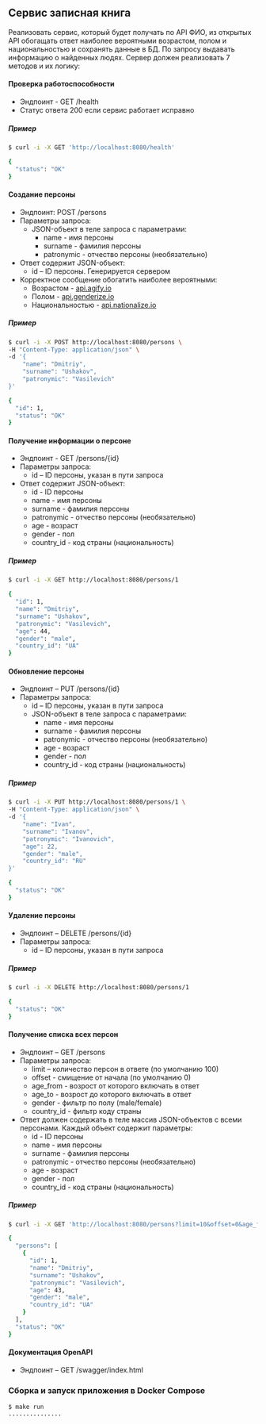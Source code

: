## Сервис записная книга

Реализовать сервис, который будет получать по API ФИО, из открытых API обогащать ответ
наиболее вероятными возрастом, полом и национальностью и сохранять данные в БД. По
запросу выдавать информацию о найденных людях. Сервер должен реализовать 7 методов и
их логику:

#### Проверка работоспособности
- Эндпоинт - GET /health
- Статус ответа 200 если сервис работает исправно

##### Пример
```bash
$ curl -i -X GET 'http://localhost:8080/health'

{
  "status": "OK"
}
```

#### Создание персоны
 - Эндпоинт: POST /persons
 - Параметры запроса:
    - JSON-объект в теле запроса с параметрами:
        - name - имя персоны
        - surname - фамилия персоны
        - patronymic - отчество персоны (необязательно)
 - Ответ содержит JSON-объект:
    - id – ID персоны. Генерируется сервером
 - Корректное сообщение обогатить наиболее вероятными:
    - Возрастом - [api.agify.io](https://api.agify.io/?name=Dmitriy) 
    - Полом - [api.genderize.io](https://api.genderize.io/?name=Dmitriy)
    - Национальностью - [api.nationalize.io](https://api.nationalize.io/?name=Dmitriy)

##### Пример
```bash
$ curl -i -X POST http://localhost:8080/persons \
-H "Content-Type: application/json" \
-d '{
	"name": "Dmitriy",
	"surname": "Ushakov",
	"patronymic": "Vasilevich"
}'

{
  "id": 1,
  "status": "OK"
}
```

#### Получение информации о персоне
 - Эндпоинт - GET /persons/{id}
 - Параметры запроса:
    - id – ID персоны, указан в пути запроса
 - Ответ содержит JSON-объект:
    - id - ID персоны
    - name - имя персоны
    - surname - фамилия персоны
    - patronymic - отчество персоны (необязательно)
    - age - возраст
    - gender - пол
    - country_id - код страны (национальность)

##### Пример
```bash
$ curl -i -X GET http://localhost:8080/persons/1

{
  "id": 1,
  "name": "Dmitriy",
  "surname": "Ushakov",
  "patronymic": "Vasilevich",
  "age": 44,
  "gender": "male",
  "country_id": "UA"
}
```

#### Обновление персоны
 - Эндпоинт – PUT /persons/{id}
 - Параметры запроса:
    - id – ID персоны, указан в пути запроса
    - JSON-объект в теле запроса с параметрами:
        - name - имя персоны
        - surname - фамилия персоны
        - patronymic - отчество персоны (необязательно)
        - age - возраст
        - gender - пол
        - country_id - код страны (национальность)

##### Пример
```bash
$ curl -i -X PUT http://localhost:8080/persons/1 \
-H "Content-Type: application/json" \
-d '{
	"name": "Ivan",
	"surname": "Ivanov",
	"patronymic": "Ivanovich",
	"age": 22,
	"gender": "male",
	"country_id": "RU"
}'

{
  "status": "OK"
}
```

#### Удаление персоны
 - Эндпоинт – DELETE /persons/{id}
 - Параметры запроса:
    - id – ID персоны, указан в пути запроса

##### Пример
```bash
$ curl -i -X DELETE http://localhost:8080/persons/1

{
  "status": "OK"
}
```

#### Получение списка всех персон
 - Эндпоинт – GET /persons
 - Параметры запроса:
    - limit – количество персон в ответе (по умолчанию 100)
    - offset - смищение от начала (по умолчанию 0)
    - age_from - возрост от которого включать в ответ
    - age_to - возрост до которого включать в ответ
    - gender - фильтр по полу (male/female)
    - country_id - фильтр коду страны
 - Ответ должен содержать в теле массив JSON-объектов с всеми персонами. Каждый объект содержит параметры:
    - id - ID персоны
    - name - имя персоны
    - surname - фамилия персоны
    - patronymic - отчество персоны (необязательно)
    - age - возраст
    - gender - пол
    - country_id - код страны (национальность)

##### Пример
```bash
$ curl -i -X GET 'http://localhost:8080/persons?limit=10&offset=0&age_from=18&age_to=100&gender=male&country_id=RU'

{
  "persons": [
    {
      "id": 1,
      "name": "Dmitriy",
      "surname": "Ushakov",
      "patronymic": "Vasilevich",
      "age": 43,
      "gender": "male",
      "country_id": "UA"
    }
  ],
  "status": "OK"
}
```
#### Документация OpenAPI
 - Эндпоинт – GET /swagger/index.html

### Сборка и запуск приложения в Docker Compose

```shell script
$ make run
...............
```
